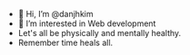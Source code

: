 - 👋 Hi, I’m @danjhkim
- 👀 I’m interested in Web development
- Let's all be physically and mentally healthy.
- Remember time heals all.
